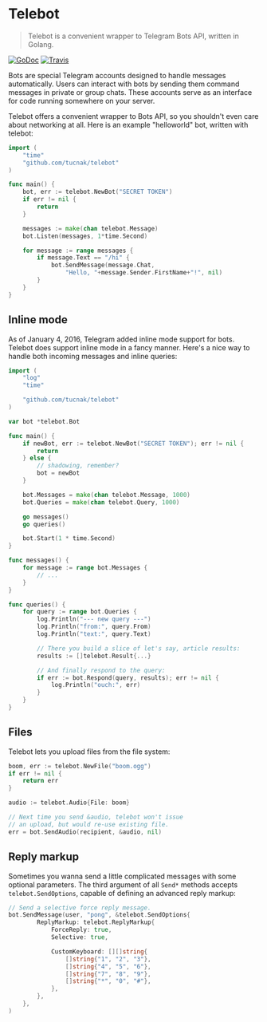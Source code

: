 # Telebot
>Telebot is a convenient wrapper to Telegram Bots API, written in Golang.

[![GoDoc](https://godoc.org/github.com/tucnak/telebot?status.svg)](https://godoc.org/github.com/tucnak/telebot)
[![Travis](https://travis-ci.org/tucnak/telebot.svg?branch=master)](https://travis-ci.org/tucnak/telebot)

Bots are special Telegram accounts designed to handle messages automatically. Users can interact with bots by sending them command messages in private or group chats. These accounts serve as an interface for code running somewhere on your server.

Telebot offers a convenient wrapper to Bots API, so you shouldn't even care about networking at all. Here is an example "helloworld" bot, written with telebot:
```go
import (
    "time"
    "github.com/tucnak/telebot"
)

func main() {
    bot, err := telebot.NewBot("SECRET TOKEN")
    if err != nil {
        return
    }

    messages := make(chan telebot.Message)
    bot.Listen(messages, 1*time.Second)

    for message := range messages {
        if message.Text == "/hi" {
            bot.SendMessage(message.Chat,
                "Hello, "+message.Sender.FirstName+"!", nil)
        }
    }
}
```

## Inline mode
As of January 4, 2016, Telegram added inline mode support for bots. Telebot does support inline mode in a fancy manner. Here's a nice way to handle both incoming messages and inline queries:
```go
import (
	"log"
    "time"

    "github.com/tucnak/telebot"
)

var bot *telebot.Bot

func main() {
    if newBot, err := telebot.NewBot("SECRET TOKEN"); err != nil {
        return
    } else {
		// shadowing, remember?
		bot = newBot
	}

	bot.Messages = make(chan telebot.Message, 1000)
	bot.Queries = make(chan telebot.Query, 1000)

	go messages()
	go queries()

    bot.Start(1 * time.Second)
}

func messages() {
	for message := range bot.Messages {
		// ...
	}
}

func queries() {
	for query := range bot.Queries {
		log.Println("--- new query ---")
		log.Println("from:", query.From)
		log.Println("text:", query.Text)

		// There you build a slice of let's say, article results:
		results := []telebot.Result{...}

		// And finally respond to the query:
		if err := bot.Respond(query, results); err != nil {
			log.Println("ouch:", err)
		}
	}
}
```

## Files

Telebot lets you upload files from the file system:
```go
boom, err := telebot.NewFile("boom.ogg")
if err != nil {
    return err
}

audio := telebot.Audio{File: boom}

// Next time you send &audio, telebot won't issue
// an upload, but would re-use existing file.
err = bot.SendAudio(recipient, &audio, nil)
```

## Reply markup

Sometimes you wanna send a little complicated messages with some optional parameters. The third argument of all `Send*` methods accepts `telebot.SendOptions`, capable of defining an advanced reply markup:
```go
// Send a selective force reply message.
bot.SendMessage(user, "pong", &telebot.SendOptions{
        ReplyMarkup: telebot.ReplyMarkup{
            ForceReply: true,
            Selective: true,

			CustomKeyboard: [][]string{
				[]string{"1", "2", "3"},
				[]string{"4", "5", "6"},
				[]string{"7", "8", "9"},
				[]string{"*", "0", "#"},
			},
        },
    },
)
```
